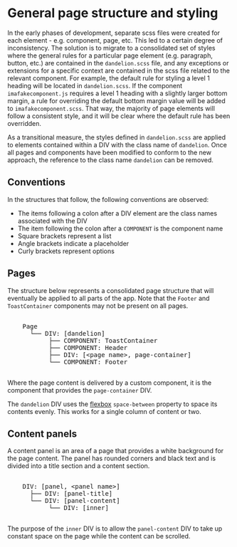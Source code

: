 # General page structure and styling

In the early phases of development, separate scss files were created for each 
element - e.g. component, page, etc. This led to a certain degree of inconsistency.
The solution is to migrate to a consolidated set of styles where the general rules
for a particular page element (e.g. paragraph, button, etc.) are contained in the
`dandelion.scss` file, and any exceptions or extensions for a specific context are
contained in the scss file related to the relevant component. For example, the 
default rule for styling a level 1 heading will be located in `dandelion.scss`. If 
the component `imafakecomponent.js` requires a level 1 heading with a slightly 
larger bottom margin, a rule for overriding the default bottom margin value will
be added to `imafakecomponent.scss`. That way, the majority of page elements will
follow a consistent style, and it will be clear where the default rule has been
overridden.

As a transitional measure, the styles defined in `dandelion.scss` are applied to
elements contained within a DIV with the class name of `dandelion`. Once all 
pages and components have been modified to conform to the new approach, the 
reference to the class name `dandelion` can be removed.

## Conventions

In the structures that follow, the following conventions are observed: 

* The items following a colon after a DIV element are the class names associated with
the DIV
* The item following the colon after a `COMPONENT` is the component name
* Square brackets represent a list
* Angle brackets indicate a placeholder
* Curly brackets represent options


## Pages

The structure below represents a consolidated page structure that will eventually
be applied to all parts of the app. Note that the `Footer` and `ToastContainer` 
components may not be present on all pages. 

<pre>

    Page
      └── DIV: [dandelion]
           ├── COMPONENT: ToastContainer
           ├── COMPONENT: Header
           ├── DIV: [&lt;page name&gt;, page-container]
           └── COMPONENT: Footer

</pre>

Where the page content is delivered by a custom component, it is the component that 
provides the `page-container` DIV.

The `dandelion` DIV uses the
[flexbox](https://css-tricks.com/snippets/css/a-guide-to-flexbox/) `space-between` 
property to space its contents evenly. This works for a single column of content or two.

## Content panels

A content panel is an area of a page that provides a white background for the page
content. The panel has rounded corners and black text and is divided into a title
section and a content section.

<pre>

    DIV: [panel, &lt;panel name&gt;]
      ├── DIV: [panel-title]
      └── DIV: [panel-content]
           └── DIV: [inner]

</pre>

The purpose of the `inner` DIV is to allow the `panel-content` DIV to take up constant
space on the page while the content can be scrolled.

